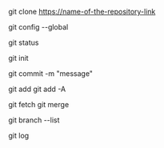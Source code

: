 git clone <https://name-of-the-repository-link>

git config --global

git status

git init

git commit -m "message"

git add <file>
git add -A


git fetch
git merge

git branch --list

git log




